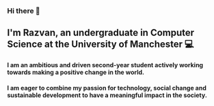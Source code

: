 ### Hi there 👋

## I'm Razvan, an undergraduate in Computer Science at the University of Manchester :computer:

#### I am an ambitious and driven second-year student actively working towards making a positive change in the world.
#### I am eager to combine my passion for technology, social change and sustainable development to have a meaningful impact in the society. 

<!--
**razvanpopescu00/razvanpopescu00** is a ✨ _special_ ✨ repository because its `README.md` (this file) appears on your GitHub profile.

Here are some ideas to get you started:

- 🔭 I’m currently working on ...
- 🌱 I’m currently learning ...
- 👯 I’m looking to collaborate on ...
- 🤔 I’m looking for help with ...
- 💬 Ask me about ...
- 📫 How to reach me: ...
- 😄 Pronouns: ...
- ⚡ Fun fact: ...
-->
